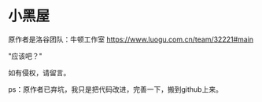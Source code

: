 # 小黑屋

原作者是洛谷团队：牛顿工作室
https://www.luogu.com.cn/team/32221#main

"应该吧？"


如有侵权，请留言。



ps：原作者已弃坑，我只是把代码改进，完善一下，搬到github上来。
